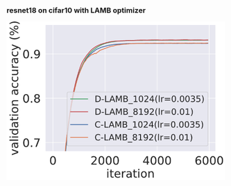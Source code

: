 ### resnet18 on cifar10 with LAMB optimizer
![resnet18 on cifar10 with LAMB optimizer while lr = 0.01(bs=8192)/0.0035(bs=1024)](resnet18_oncifar10_withlamb001.png)
